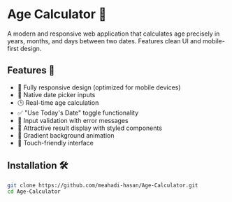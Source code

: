 # Age Calculator 📅

A modern and responsive web application that calculates age precisely in years, months, and days between two dates. 
Features clean UI and mobile-first design.

## Features 🌟
- 📱 Fully responsive design (optimized for mobile devices)
- 📅 Native date picker inputs
- 🕒 Real-time age calculation
- ✅ "Use Today's Date" toggle functionality
- 🚦 Input validation with error messages
- 🎉 Attractive result display with styled components
- 🌈 Gradient background animation
- 📲 Touch-friendly interface

## Installation 🛠️
```bash
git clone https://github.com/meahadi-hasan/Age-Calculator.git
cd Age-Calculator
